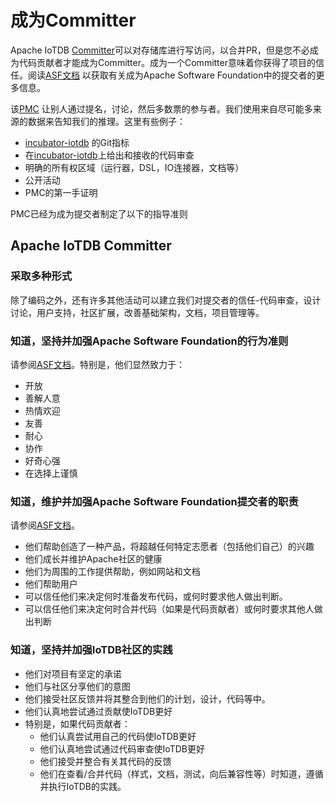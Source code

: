 <!--

    Licensed to the Apache Software Foundation (ASF) under one
    or more contributor license agreements.  See the NOTICE file
    distributed with this work for additional information
    regarding copyright ownership.  The ASF licenses this file
    to you under the Apache License, Version 2.0 (the
    "License"); you may not use this file except in compliance
    with the License.  You may obtain a copy of the License at
    
        http://www.apache.org/licenses/LICENSE-2.0
    
    Unless required by applicable law or agreed to in writing,
    software distributed under the License is distributed on an
    "AS IS" BASIS, WITHOUT WARRANTIES OR CONDITIONS OF ANY
    KIND, either express or implied.  See the License for the
    specific language governing permissions and limitations
    under the License.

-->

# 成为Committer

Apache IoTDB [Committer](https://www.apache.org/foundation/how-it-works.html#committers)可以对存储库进行写访问，以合并PR，但是您不必成为代码贡献者才能成为Committer。成为一个Committer意味着你获得了项目的信任。阅读[ASF文档](https://www.apache.org/dev/committers.html#committer-responsibilities) 以获取有关成为Apache Software Foundation中的提交者的更多信息。

该[PMC](https://www.apache.org/foundation/how-it-works.html#pmc-members) 让别人通过提名，讨论，然后多数票的参与者。我们使用来自尽可能多来源的数据来告知我们的推理。这里有些例子：

- [incubator-iotdb](https://github.com/apache/incubator-iotdb/graphs/contributors) 的Git指标
- 在[incubator-iotdb](https://github.com/apache/incubator-iotdb/pulls)上给出和接收的代码审查
- 明确的所有权区域（运行器，DSL，IO连接器，文档等）
- 公开活动
- PMC的第一手证明

PMC已经为成为提交者制定了以下的指导准则

## Apache IoTDB Committer

### 采取多种形式

除了编码之外，还有许多其他活动可以建立我们对提交者的信任-代码审查，设计讨论，用户支持，社区扩展，改善基础架构，文档，项目管理等。

### 知道，坚持并加强Apache Software Foundation的行为准则

请参阅[ASF文档](https://www.apache.org/foundation/policies/conduct.html)。特别是，他们显然致力于：

- 开放
- 善解人意
- 热情欢迎
- 友善
- 耐心
- 协作
- 好奇心强
- 在选择上谨慎

### 知道，维护并加强Apache Software Foundation提交者的职责

请参阅[ASF文档](https://www.apache.org/dev/committers.html#committer-responsibilities)。

- 他们帮助创造了一种产品，将超越任何特定志愿者（包括他们自己）的兴趣
- 他们成长并维护Apache社区的健康
- 他们为周围的工作提供帮助，例如网站和文档
- 他们帮助用户
- 可以信任他们来决定何时准备发布代码，或何时要求他人做出判断。
- 可以信任他们来决定何时合并代码（如果是代码贡献者）或何时要求其他人做出判断

### 知道，坚持并加强IoTDB社区的实践

- 他们对项目有坚定的承诺
- 他们与社区分享他们的意图
- 他们接受社区反馈并将其整合到他们的计划，设计，代码等中。
- 他们认真地尝试通过贡献使IoTDB更好
- 特别是，如果代码贡献者：
  - 他们认真尝试用自己的代码使IoTDB更好
  - 他们认真地尝试通过代码审查使IoTDB更好
  - 他们接受并整合有关其代码的反馈
  - 他们在查看/合并代码（样式，文档，测试，向后兼容性等）时知道，遵循并执行IoTDB的实践。